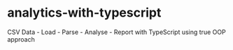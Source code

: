 # analytics-with-typescript
CSV Data - Load - Parse - Analyse - Report with TypeScript using true OOP approach
